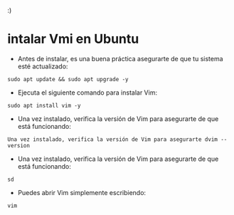 :)

# intalar Vmi en Ubuntu

- Antes de instalar, es una buena práctica asegurarte de que tu sistema esté actualizado:

```
sudo apt update && sudo apt upgrade -y
```

- Ejecuta el siguiente comando para instalar Vim:

```
sudo apt install vim -y
```

- Una vez instalado, verifica la versión de Vim para asegurarte de que está funcionando:

```
Una vez instalado, verifica la versión de Vim para asegurarte dvim --version
```

- Una vez instalado, verifica la versión de Vim para asegurarte de que está funcionando:

```
sd
```

- Puedes abrir Vim simplemente escribiendo:

```
vim
```

